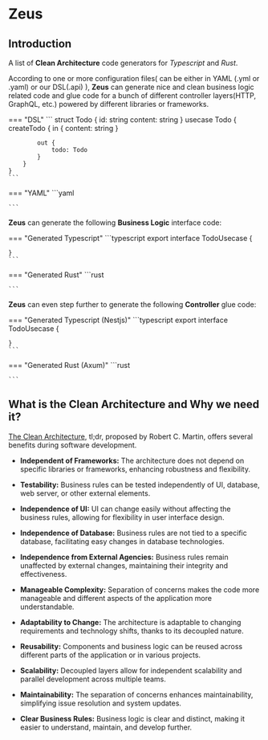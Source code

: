 # Zeus

## Introduction
A list of **Clean Architecture** code generators for *Typescript* and *Rust*. 

According to one or more configuration files( can be either in YAML (.yml or .yaml) or our DSL(.api) ),  **Zeus** can generate nice and clean business logic related code and glue code for a bunch of different controller layers(HTTP, GraphQL, etc.) powered by different libraries or frameworks. 


=== "DSL"
    ```
    struct Todo {
        id: string
        content: string
    }
    usecase Todo {
        createTodo {
            in {
                content: string
            }

            out {
                todo: Todo
            }
        }
    }
    ```

=== "YAML"
    ```yaml

    ```


**Zeus** can generate the following **Business Logic** interface code:


=== "Generated Typescript"
    ```typescript
    export interface TodoUsecase {

    }
    ```

=== "Generated Rust"
    ```rust 
    
    ```

**Zeus** can even step further to generate the following **Controller** glue code:

=== "Generated Typescript (Nestjs)"
    ```typescript
    export interface TodoUsecase {

    }
    ```

=== "Generated Rust (Axum)"
    ```rust 
    
    ```


## What is the **Clean Architecture** and Why we need it? 
[The Clean Architecture](https://blog.cleancoder.com/uncle-bob/2012/08/13/the-clean-architecture.html), tl;dr, proposed by Robert C. Martin, offers several benefits during software development.

- **Independent of Frameworks:** 
  The architecture does not depend on specific libraries or frameworks, enhancing robustness and flexibility.

- **Testability:** 
  Business rules can be tested independently of UI, database, web server, or other external elements.

- **Independence of UI:** 
  UI can change easily without affecting the business rules, allowing for flexibility in user interface design.

- **Independence of Database:** 
  Business rules are not tied to a specific database, facilitating easy changes in database technologies.

- **Independence from External Agencies:** 
  Business rules remain unaffected by external changes, maintaining their integrity and effectiveness.

- **Manageable Complexity:** 
  Separation of concerns makes the code more manageable and different aspects of the application more understandable.

- **Adaptability to Change:** 
  The architecture is adaptable to changing requirements and technology shifts, thanks to its decoupled nature.

- **Reusability:** 
  Components and business logic can be reused across different parts of the application or in various projects.

- **Scalability:** 
  Decoupled layers allow for independent scalability and parallel development across multiple teams.

- **Maintainability:** 
  The separation of concerns enhances maintainability, simplifying issue resolution and system updates.

- **Clear Business Rules:** 
  Business logic is clear and distinct, making it easier to understand, maintain, and develop further.
